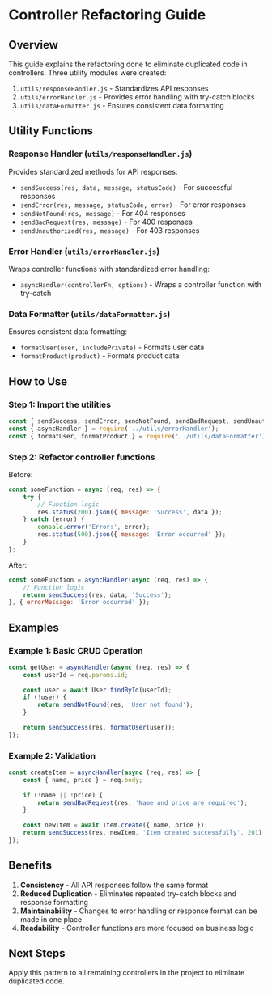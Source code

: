 # Controller Refactoring Guide

## Overview

This guide explains the refactoring done to eliminate duplicated code in controllers. Three utility modules were created:

1. `utils/responseHandler.js` - Standardizes API responses
2. `utils/errorHandler.js` - Provides error handling with try-catch blocks
3. `utils/dataFormatter.js` - Ensures consistent data formatting

## Utility Functions

### Response Handler (`utils/responseHandler.js`)

Provides standardized methods for API responses:

- `sendSuccess(res, data, message, statusCode)` - For successful responses
- `sendError(res, message, statusCode, error)` - For error responses
- `sendNotFound(res, message)` - For 404 responses
- `sendBadRequest(res, message)` - For 400 responses
- `sendUnauthorized(res, message)` - For 403 responses

### Error Handler (`utils/errorHandler.js`)

Wraps controller functions with standardized error handling:

- `asyncHandler(controllerFn, options)` - Wraps a controller function with try-catch

### Data Formatter (`utils/dataFormatter.js`)

Ensures consistent data formatting:

- `formatUser(user, includePrivate)` - Formats user data
- `formatProduct(product)` - Formats product data

## How to Use

### Step 1: Import the utilities

```javascript
const { sendSuccess, sendError, sendNotFound, sendBadRequest, sendUnauthorized } = require('../utils/responseHandler');
const { asyncHandler } = require('../utils/errorHandler');
const { formatUser, formatProduct } = require('../utils/dataFormatter');
```

### Step 2: Refactor controller functions

Before:
```javascript
const someFunction = async (req, res) => {
    try {
        // Function logic
        res.status(200).json({ message: 'Success', data });
    } catch (error) {
        console.error('Error:', error);
        res.status(500).json({ message: 'Error occurred' });
    }
};
```

After:
```javascript
const someFunction = asyncHandler(async (req, res) => {
    // Function logic
    return sendSuccess(res, data, 'Success');
}, { errorMessage: 'Error occurred' });
```

## Examples

### Example 1: Basic CRUD Operation

```javascript
const getUser = asyncHandler(async (req, res) => {
    const userId = req.params.id;
    
    const user = await User.findById(userId);
    if (!user) {
        return sendNotFound(res, 'User not found');
    }
    
    return sendSuccess(res, formatUser(user));
});
```

### Example 2: Validation

```javascript
const createItem = asyncHandler(async (req, res) => {
    const { name, price } = req.body;
    
    if (!name || !price) {
        return sendBadRequest(res, 'Name and price are required');
    }
    
    const newItem = await Item.create({ name, price });
    return sendSuccess(res, newItem, 'Item created successfully', 201);
});
```

## Benefits

1. **Consistency** - All API responses follow the same format
2. **Reduced Duplication** - Eliminates repeated try-catch blocks and response formatting
3. **Maintainability** - Changes to error handling or response format can be made in one place
4. **Readability** - Controller functions are more focused on business logic

## Next Steps

Apply this pattern to all remaining controllers in the project to eliminate duplicated code.
